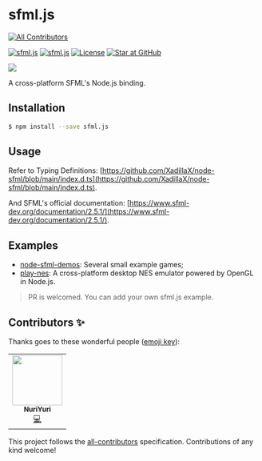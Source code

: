 # sfml.js
<!-- ALL-CONTRIBUTORS-BADGE:START - Do not remove or modify this section -->
[![All Contributors](https://img.shields.io/badge/all_contributors-1-orange.svg?style=flat-square)](#contributors-)
<!-- ALL-CONTRIBUTORS-BADGE:END -->

[![sfml.js](http://img.shields.io/npm/v/sfml.js.svg)](https://www.npmjs.org/package/sfml.js)
[![sfml.js](http://img.shields.io/npm/dm/sfml.js.svg)](https://www.npmjs.org/package/sfml.js)
[![License](https://img.shields.io/npm/l/sfml.js.svg?style=flat)](https://www.npmjs.org/package/sfml.js)
[![Star at GitHub](https://img.shields.io/github/stars/XadillaX/node-sfml.svg?style=social&label=Star)](https://github.com/XadillaX/node-sfml)

![](https://www.sfml-dev.org/images/logo.png)

A cross-platform SFML's Node.js binding.

## Installation

```bash
$ npm install --save sfml.js
```

## Usage

Refer to Typing Definitions: [https://github.com/XadillaX/node-sfml/blob/main/index.d.ts](https://github.com/XadillaX/node-sfml/blob/main/index.d.ts).

And SFML's official documentation: [https://www.sfml-dev.org/documentation/2.5.1/](https://www.sfml-dev.org/documentation/2.5.1/).

## Examples

+ [node-sfml-demos](https://github.com/XadillaX/node-sfml-demos): Several small example games;
+ [play-nes](https://github.com/XadillaX/play-nes): A cross-platform desktop NES emulator powered by OpenGL in Node.js.

> PR is welcomed. You can add your own sfml.js example.

## Contributors ✨

Thanks goes to these wonderful people ([emoji key](https://allcontributors.org/docs/en/emoji-key)):

<!-- ALL-CONTRIBUTORS-LIST:START - Do not remove or modify this section -->
<!-- prettier-ignore-start -->
<!-- markdownlint-disable -->
<table>
  <tr>
    <td align="center"><a href="https://pokemonworkshop.com/forum"><img src="https://avatars.githubusercontent.com/u/7335788?v=4?s=100" width="100px;" alt=""/><br /><sub><b>NuriYuri</b></sub></a><br /><a href="https://github.com/XadillaX/node-sfml/commits?author=NuriYuri" title="Code">💻</a></td>
  </tr>
</table>

<!-- markdownlint-restore -->
<!-- prettier-ignore-end -->

<!-- ALL-CONTRIBUTORS-LIST:END -->

This project follows the [all-contributors](https://github.com/all-contributors/all-contributors) specification. Contributions of any kind welcome!